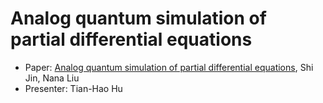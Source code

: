 # Analog quantum simulation of partial differential equations
- Paper: [Analog quantum simulation of partial differential equations](https://arxiv.org/abs/2308.00646), Shi Jin, Nana Liu
- Presenter: Tian-Hao Hu